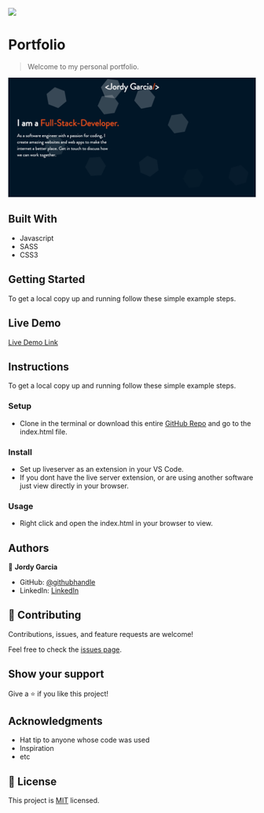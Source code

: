 ![](https://img.shields.io/badge/myapp-blueviolet)

# Portfolio

> Welcome to my personal portfolio.

![screenshot](assets/screenshot-portfolio.PNG)

## Built With

- Javascript
- SASS
- CSS3

## Getting Started

To get a local copy up and running follow these simple example steps.

## Live Demo

[Live Demo Link](https://garciajordy.github.io/Portfolio-v2/)

## Instructions

To get a local copy up and running follow these simple example steps.

### Setup

- Clone in the terminal or download this entire [GitHub Repo](https://github.com/garciajordy/Portfolio-v2) and go to the index.html file.

### Install

- Set up liveserver as an extension in your VS Code.
- If you dont have the live server extension, or are using another software just view directly in your browser.

### Usage

- Right click and open the index.html in your browser to view.

## Authors

👤 **Jordy Garcia**

- GitHub: [@githubhandle](https://github.com/garciajordy)
- LinkedIn: [LinkedIn](https://www.linkedin.com/in/jordy-garcia-675849206/)

## 🤝 Contributing

Contributions, issues, and feature requests are welcome!

Feel free to check the [issues page](https://github.com/garciajordy/Portfolio-v2/issues).

## Show your support

Give a ⭐️ if you like this project!

## Acknowledgments

- Hat tip to anyone whose code was used
- Inspiration
- etc

## 📝 License

This project is [MIT](lic.url) licensed.
